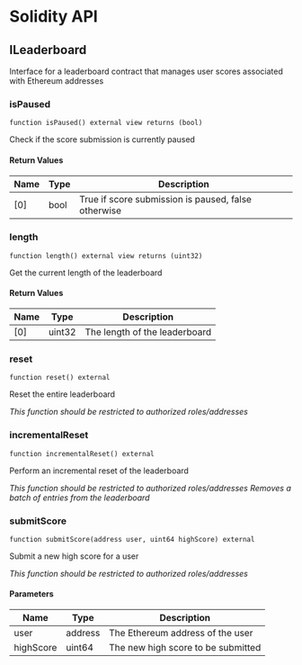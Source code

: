 # Solidity API

## ILeaderboard

Interface for a leaderboard contract that manages user scores associated with Ethereum addresses

### isPaused

```solidity
function isPaused() external view returns (bool)
```

Check if the score submission is currently paused

#### Return Values

| Name | Type | Description |
| ---- | ---- | ----------- |
| [0] | bool | True if score submission is paused, false otherwise |

### length

```solidity
function length() external view returns (uint32)
```

Get the current length of the leaderboard

#### Return Values

| Name | Type | Description |
| ---- | ---- | ----------- |
| [0] | uint32 | The length of the leaderboard |

### reset

```solidity
function reset() external
```

Reset the entire leaderboard

_This function should be restricted to authorized roles/addresses_

### incrementalReset

```solidity
function incrementalReset() external
```

Perform an incremental reset of the leaderboard

_This function should be restricted to authorized roles/addresses
Removes a batch of entries from the leaderboard_

### submitScore

```solidity
function submitScore(address user, uint64 highScore) external
```

Submit a new high score for a user

_This function should be restricted to authorized roles/addresses_

#### Parameters

| Name | Type | Description |
| ---- | ---- | ----------- |
| user | address | The Ethereum address of the user |
| highScore | uint64 | The new high score to be submitted |

